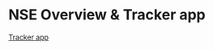 # NSE Overview & Tracker app
[Tracker app](https://share.streamlit.io/s1dewalker/nse_tracker_app/main/tracker_app.py) <br/>
